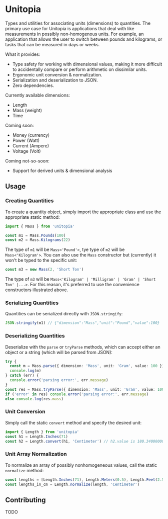 # Unitopia

Types and utilities for associating units (dimensions) to quantities. The primary use case for Unitopia is
applications that deal with like measurements in possibly non-homogenous units. For example, an application
that allows the user to switch between pounds and kilograms, or tasks that can be measured in days or weeks.

What it provides:

- Type safety for working with dimensional values, making it more difficult to accidentally compare or perform arithmetic on dissimilar units.
- Ergonomic unit conversion & normalization.
- Serialization and deserialization to JSON.
- Zero dependencies.

Currently available dimensions:

- Length
- Mass (weight)
- Time

Coming soon:

- Money (currency)
- Power (Watt)
- Current (Ampere)
- Voltage (Volt)

Coming not-so-soon:

- Support for derived units & dimensional analysis

## Usage

### Creating Quantities

To create a quantity object, simply import the appropriate class and use the appropriate static method:

```ts
import { Mass } from 'unitopia'

const m1 = Mass.Pounds(100)
const m2 = Mass.Kilograms(22)
```

The type of `m1` will be `Mass<'Pound'>`, tye type of `m2` will be `Mass<'Kilogram'>`. You can also use the `Mass` constructor but (currently) it won't be typed to the specific unit:

```ts
const m3 = new Mass(2, 'Short Ton')
```

The type of `m3` will be `Mass<'Kilogram' | 'Milligram' | 'Gram' | 'Short Ton' |...>`. For this reason, it's preferred to use the convenience constructors illustrated above.

### Serializing Quantities

Quantities can be serialized directly with `JSON.stringify`:

```ts
JSON.stringify(m1) // {"dimension":"Mass","unit":"Pound","value":100}
```

### Deserializing Quantities

Deserialize with the `parse` or `tryParse` methods, which can accept either an object or a string (which will be parsed from JSON):

```ts
try {
  const m = Mass.parse({ dimension: 'Mass', unit: 'Gram', value: 100 })
  console.log(m)
} catch (err) {
  console.error('parsing error:', err.message)
}
const res = Mass.tryParse({ dimension: 'Mass', unit: 'Gram', value: 100 })
if ('error' in res) console.error('parsing error:', err.message)
else console.log(res.mass)
```

### Unit Conversion

Simply call the static `convert` method and specify the desired unit:

```ts
import { Length } from 'unitopia'
const h1 = Length.Inches(71)
const h2 = Length.convert(h1, 'Centimeter') // h2.value is 180.34000000072135
```

### Unit Array Normalization

To normalize an array of possibly nonhomogeneous values, call the static `normalize` method:

```ts
const lengths = [Length.Inches(71), Length.Meters(0.5), Length.Feet(2.5)]
const lengths_in_cm = Length.normalize(length, 'Centimeter')
```

## Contributing

TODO
